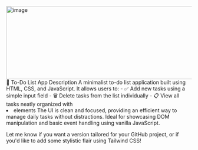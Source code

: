<img width="541" height="198" alt="image" src="https://github.com/user-attachments/assets/b6822421-9ca3-4221-be9e-8e1a5f3d087d" />
📝 To-Do List App Description
A minimalist to-do list application built using HTML, CSS, and JavaScript. It allows users to:
- ✅ Add new tasks using a simple input field
- 🗑️ Delete tasks from the list individually
- 📋 View all tasks neatly organized with <li> elements
The UI is clean and focused, providing an efficient way to manage daily tasks without distractions. Ideal for showcasing DOM manipulation and basic event handling using vanilla JavaScript.

Let me know if you want a version tailored for your GitHub project, or if you'd like to add some stylistic flair using Tailwind CSS!

